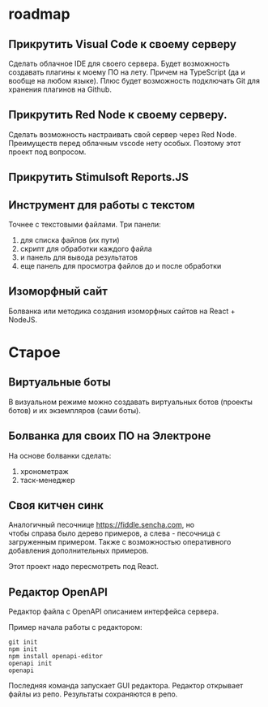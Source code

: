 # roadmap

## Прикрутить Visual Code к своему серверу
Сделать облачное IDE для своего сервера.
Будет возможность создавать плагины к моему ПО на лету. Причем на TypeScript (да и вообще 
на любом языке). Плюс будет возможность подключать Git для хранения плагинов на Github.

## Прикрутить Red Node к своему серверу.
Сделать возможность настраивать свой сервер через Red Node.
Преимуществ перед облачным vscode нету особых. Поэтому этот проект под вопросом.

## Прикрутить Stimulsoft Reports.JS

## Инструмент для работы с текстом
Точнее с текстовыми файлами.
Три панели:
1) для списка файлов (их пути)
2) скрипт для обработки каждого файла
3) и панель для вывода результатов
4) еще панель для просмотра файлов до и после обработки

## Изоморфный сайт
Болванка или методика создания изоморфных сайтов на React + NodeJS.


# Старое


## Виртуальные боты
В визуальном режиме можно создавать виртуальных ботов (проекты ботов) и их экземпляров (сами боты).

## Болванка для своих ПО на Электроне
На основе болванки сделать:
1. хронометраж
2. таск-менеджер

## Своя китчен синк
Аналогичный песочнице https://fiddle.sencha.com, но  
чтобы справа было дерево примеров, а слева - песочница с загруженным примером.
Также с возможностью оперативного добавления дополнительных примеров.

Этот проект надо пересмотреть под React.

## Редактор OpenAPI
Редактор файла с OpenAPI описанием интерфейса сервера.

Пример начала работы с редактором:
```
git init
npm init
npm install openapi-editor
openapi init
openapi
```

Последняя команда запускает GUI редактора. Редактор открывает файлы из репо. Результаты сохраняются в репо.


